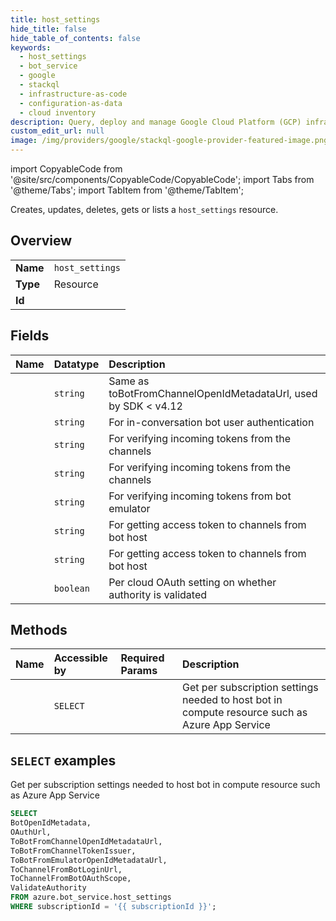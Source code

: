 ```yaml
---
title: host_settings
hide_title: false
hide_table_of_contents: false
keywords:
  - host_settings
  - bot_service
  - google
  - stackql
  - infrastructure-as-code
  - configuration-as-data
  - cloud inventory
description: Query, deploy and manage Google Cloud Platform (GCP) infrastructure and resources using SQL
custom_edit_url: null
image: /img/providers/google/stackql-google-provider-featured-image.png
---
```


import CopyableCode from '@site/src/components/CopyableCode/CopyableCode';
import Tabs from '@theme/Tabs';
import TabItem from '@theme/TabItem';

Creates, updates, deletes, gets or lists a <code>host_settings</code> resource.

## Overview
<table><tbody>
<tr><td><b>Name</b></td><td><code>host_settings</code></td></tr>
<tr><td><b>Type</b></td><td>Resource</td></tr>
<tr><td><b>Id</b></td><td><CopyableCode code="azure.bot_service.host_settings" /></td></tr>
</tbody></table>

## Fields
| Name | Datatype | Description |
|:-----|:---------|:------------|
| <CopyableCode code="BotOpenIdMetadata" /> | `string` | Same as toBotFromChannelOpenIdMetadataUrl, used by SDK < v4.12 |
| <CopyableCode code="OAuthUrl" /> | `string` | For in-conversation bot user authentication |
| <CopyableCode code="ToBotFromChannelOpenIdMetadataUrl" /> | `string` | For verifying incoming tokens from the channels |
| <CopyableCode code="ToBotFromChannelTokenIssuer" /> | `string` | For verifying incoming tokens from the channels |
| <CopyableCode code="ToBotFromEmulatorOpenIdMetadataUrl" /> | `string` | For verifying incoming tokens from bot emulator |
| <CopyableCode code="ToChannelFromBotLoginUrl" /> | `string` | For getting access token to channels from bot host |
| <CopyableCode code="ToChannelFromBotOAuthScope" /> | `string` | For getting access token to channels from bot host |
| <CopyableCode code="ValidateAuthority" /> | `boolean` | Per cloud OAuth setting on whether authority is validated |

## Methods
| Name | Accessible by | Required Params | Description |
|:-----|:--------------|:----------------|:------------|
| <CopyableCode code="get" /> | `SELECT` | <CopyableCode code="subscriptionId" /> | Get per subscription settings needed to host bot in compute resource such as Azure App Service |

## `SELECT` examples

Get per subscription settings needed to host bot in compute resource such as Azure App Service


```sql
SELECT
BotOpenIdMetadata,
OAuthUrl,
ToBotFromChannelOpenIdMetadataUrl,
ToBotFromChannelTokenIssuer,
ToBotFromEmulatorOpenIdMetadataUrl,
ToChannelFromBotLoginUrl,
ToChannelFromBotOAuthScope,
ValidateAuthority
FROM azure.bot_service.host_settings
WHERE subscriptionId = '{{ subscriptionId }}';
```